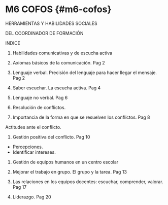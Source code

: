 # M6 COFOS {#m6-cofos}

HERRAMIENTAS Y HABILIDADES SOCIALES

DEL COORDINADOR DE FORMACIÓN

INDICE

1.  Habilidades comunicativas y de escucha activa

1.  Axiomas básicos de la comunicación. Pag 2
2.  Lenguaje verbal. Precisión del lenguaje para hacer llegar el mensaje. Pag 2
3.  Saber escuchar. La escucha activa. Pag 4
4.  Lenguaje no verbal. Pag 6

1.  Resolución de conflictos.

1.  Importancia de la forma en que se resuelven los conflictos. Pag 8

Actitudes ante el conflicto.

1.  Gestión positiva del conflicto. Pag 10

*   Percepciones.
*   Identificar intereses.

1.  Gestión de equipos humanos en un centro escolar

1.  Mejorar el trabajo en grupo. El grupo y la tarea. Pag 13
2.  Las relaciones en los equipos docentes: escuchar, comprender, valorar. Pag 17
3.  Liderazgo. Pag 20